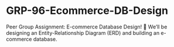 # GRP-96-Ecommerce-DB-Design
Peer Group Assignment: E-commerce Database Design! 🎯 We’ll be designing an Entity-Relationship Diagram (ERD) and building an e-commerce database.
